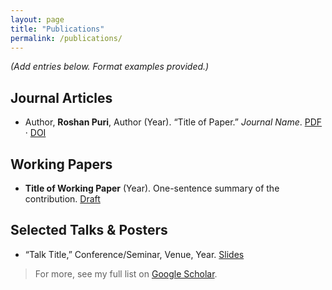 ```yaml
---
layout: page
title: "Publications"
permalink: /publications/
---
```


*(Add entries below. Format examples provided.)*

## Journal Articles
- Author, **Roshan Puri**, Author (Year). “Title of Paper.” *Journal Name*. [PDF](#) · [DOI](#)

## Working Papers
- **Title of Working Paper** (Year). One-sentence summary of the contribution. [Draft](#)

## Selected Talks & Posters
- “Talk Title,” Conference/Seminar, Venue, Year. [Slides](#)

> For more, see my full list on
[Google Scholar](https://scholar.google.com/citations?user=Vcx8ZqsAAAAJ&hl=en).


